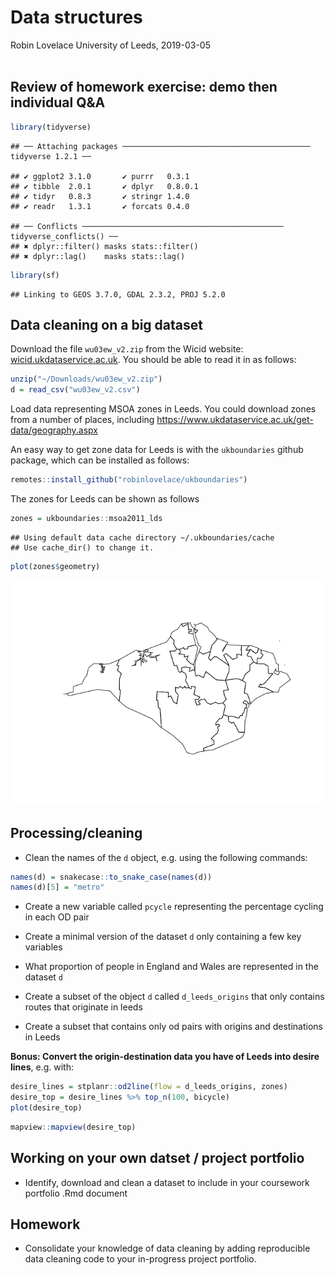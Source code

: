 Data structures
================
Robin Lovelace
University of Leeds,
2019-03-05<br/><img class="img-footer" alt="" src="http://www.stephanehess.me.uk/images/picture3.png">

## Review of homework exercise: demo then individual Q\&A

``` r
library(tidyverse)
```

    ## ── Attaching packages ────────────────────────────────────────── tidyverse 1.2.1 ──

    ## ✔ ggplot2 3.1.0       ✔ purrr   0.3.1  
    ## ✔ tibble  2.0.1       ✔ dplyr   0.8.0.1
    ## ✔ tidyr   0.8.3       ✔ stringr 1.4.0  
    ## ✔ readr   1.3.1       ✔ forcats 0.4.0

    ## ── Conflicts ───────────────────────────────────────────── tidyverse_conflicts() ──
    ## ✖ dplyr::filter() masks stats::filter()
    ## ✖ dplyr::lag()    masks stats::lag()

``` r
library(sf)
```

    ## Linking to GEOS 3.7.0, GDAL 2.3.2, PROJ 5.2.0

## Data cleaning on a big dataset

Download the file `wu03ew_v2.zip` from the Wicid website:
[wicid.ukdataservice.ac.uk](http://wicid.ukdataservice.ac.uk/cider/wicid/downloads.php).
You should be able to read it in as follows:

``` r
unzip("~/Downloads/wu03ew_v2.zip")
d = read_csv("wu03ew_v2.csv")
```

Load data representing MSOA zones in Leeds. You could download zones
from a number of places, including
<https://www.ukdataservice.ac.uk/get-data/geography.aspx>

An easy way to get zone data for Leeds is with the `ukboundaries` github
package, which can be installed as follows:

``` r
remotes::install_github("robinlovelace/ukboundaries")
```

The zones for Leeds can be shown as follows

``` r
zones = ukboundaries::msoa2011_lds
```

    ## Using default data cache directory ~/.ukboundaries/cache 
    ## Use cache_dir() to change it.

``` r
plot(zones$geometry)
```

![](4-cleaning_files/figure-gfm/unnamed-chunk-4-1.png)<!-- -->

## Processing/cleaning

  - Clean the names of the `d` object, e.g. using the following
    commands:

<!-- end list -->

``` r
names(d) = snakecase::to_snake_case(names(d))
names(d)[5] = "metro"
```

  - Create a new variable called `pcycle` representing the percentage
    cycling in each OD pair

  - Create a minimal version of the dataset `d` only containing a few
    key variables

  - What proportion of people in England and Wales are represented in
    the dataset `d`

  - Create a subset of the object `d` called `d_leeds_origins` that only
    contains routes that originate in leeds

  - Create a subset that contains only od pairs with origins and
    destinations in Leeds

**Bonus: Convert the origin-destination data you have of Leeds into
desire lines**, e.g. with:

``` r
desire_lines = stplanr::od2line(flow = d_leeds_origins, zones)
desire_top = desire_lines %>% top_n(100, bicycle)
plot(desire_top)
```

``` r
mapview::mapview(desire_top)
```

## Working on your own datset / project portfolio

  - Identify, download and clean a dataset to include in your coursework
    portfolio .Rmd document

## Homework

  - Consolidate your knowledge of data cleaning by adding reproducible
    data cleaning code to your in-progress project portfolio.

